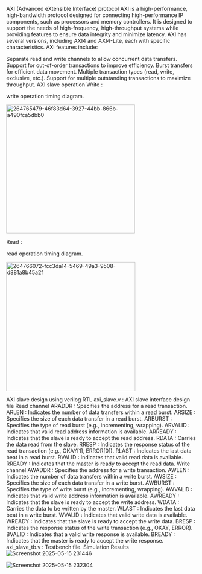 AXI (Advanced eXtensible Interface) protocol
AXI is a high-performance, high-bandwidth protocol designed for connecting high-performance IP components, such as processors and memory controllers. It is designed to support the needs of high-frequency, high-throughput systems while providing features to ensure data integrity and minimize latency. AXI has several versions, including AXI4 and AXI4-Lite, each with specific characteristics. AXI features include:

Separate read and write channels to allow concurrent data transfers.
Support for out-of-order transactions to improve efficiency.
Burst transfers for efficient data movement.
Multiple transaction types (read, write, exclusive, etc.).
Support for multiple outstanding transactions to maximize throughput.
AXI slave operation
Write :

write operation timing diagram.

<img width="341" alt="264765479-46f83d64-3927-44bb-866b-a490fca5dbb0" src="https://github.com/user-attachments/assets/26a5f283-f3ba-4305-a67f-dba24a8a4d83" />

Read :

read operation timing diagram.

<img width="342" alt="264766072-fcc3da14-5469-49a3-9508-d881a8b45a2f" src="https://github.com/user-attachments/assets/14ee81cd-dbe8-4349-8995-ce085fa59708" />

AXI slave design using verilog RTL
axi_slave.v : AXI slave interface design file
Read channel
ARADDR : Specifies the address for a read transaction.
ARLEN : Indicates the number of data transfers within a read burst.
ARSIZE : Specifies the size of each data transfer in a read burst.
ARBURST : Specifies the type of read burst (e.g., incrementing, wrapping).
ARVALID : Indicates that valid read address information is available.
ARREADY : Indicates that the slave is ready to accept the read address.
RDATA : Carries the data read from the slave.
RRESP : Indicates the response status of the read transaction (e.g., OKAY[1], ERROR[0]).
RLAST : Indicates the last data beat in a read burst.
RVALID : Indicates that valid read data is available.
RREADY : Indicates that the master is ready to accept the read data.
Write channel
AWADDR : Specifies the address for a write transaction.
AWLEN : Indicates the number of data transfers within a write burst.
AWSIZE : Specifies the size of each data transfer in a write burst.
AWBURST : Specifies the type of write burst (e.g., incrementing, wrapping).
AWVALID : Indicates that valid write address information is available.
AWREADY : Indicates that the slave is ready to accept the write address.
WDATA : Carries the data to be written by the master.
WLAST : Indicates the last data beat in a write burst.
WVALID : Indicates that valid write data is available.
WREADY : Indicates that the slave is ready to accept the write data.
BRESP : Indicates the response status of the write transaction (e.g., OKAY, ERROR).
BVALID : Indicates that a valid write response is available.
BREADY : Indicates that the master is ready to accept the write response.
axi_slave_tb.v : Testbench file.
Simulation Results
![Screenshot 2025-05-15 231446](https://github.com/user-attachments/assets/1f14fc86-b3f1-407e-bdfc-410ebf82f8eb)

![Screenshot 2025-05-15 232304](https://github.com/user-attachments/assets/8c4efa9d-846f-4abe-a5b4-5a0e0d94d42f)
